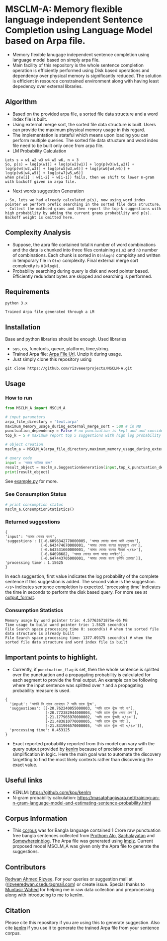# MSCLM-A: Memory flexible language independent Sentence Completion using Language Model based on Arpa file.
- Memory flexible lanugage independent sentence completion using language model based on simply arpa file. 
- Main facility of this repository is the whole sentence completion operation is efficiently performed using Disk based operations and dependency over physical memory is significantly reduced. The solution is efficient in resource constrained environment along with having least depedency over external libraries.

## Algorithm 
- Based on the provided arpa file, a sorted file data structure and a word index file is built. 
- Using external merge sort, the sorted file data structure is built. Users can provide the maximum physical memory usage in this regard.  
- The implementation is stateful which means upon loading you can perform multiple queries. The sorted file data structure and word index file need to be built only once from arpa file. 
- LM Probability Calculation 
```
Lets s = w1 w2 w3 w4 w5 w6, n = 3 
So, p(s) = log[p(w1)] + log(p(w2|w1)] + log(p(w3|w1,w2)] + log(p(w4|w2,w3)] + log(p(w5|w3,w4)] + log(p(w6|w4,w5)] + log(p(w6|w4,w5)] + log(p(w7|w5,w6)]
when p(w[i] | w[i-2] + w[i-1]) fails, then we shift to lower n-gram with backoff given in arpa file. 
```
- Next words suggestion Generation 
```
- So, lets we had already calculated p(s), now using word index pointer we perform prefix searching in the sorted file data structure. 
- Collect the mathced grams and then report the top-k suggestions with high probability by adding the current grams probability and p(s). Backoff weight is omitted here.
```

## Complexity Analysis 
 - Suppose, the apra file contained total `N` number of word combinations and the data is chunked into three files containing ``n1``,``n2`` and ``n3`` number of combinations. Each chunk is sorted in ``O(nlogn)`` complxity and written in temporary file in ``O(n)`` complexity. Final external merge sort complexity is ``O(NlogN)``.
 - Probability searching during query is disk and word pointer based. Efficiently redundant bytes are skipped and searching is performed. 

## Requirements
``` 
python 3.x 
```

``` 
Trained Arpa file generated through a LM 
```

## Installation 
Base and python libraries should be enough. Used libraries 
- sys, os, functools, queue, platform, time,string.
- Trained Arpa file: [Arpa File Url](https://drive.google.com/file/d/1wjERbp4EYv7BCFAZ0DR908VgRiT_WNew/view?usp=sharing). Unzip it during usage.
- Just simply clone this repository using 
```
git clone https://github.com/rizveeerprojects/MSCLM-A.git
```

## Usage 
### How to run 
```python
from MSCLM_A import MSCLM_A

# input parameters
arpa_file_directory = 'text.arpa'
maximum_memory_usage_during_external_merge_sort = 500 # in MB
punctuation_dependency = False # no punctuation is kept and and considered there is no punctuation in the input sentence
top_k = 5 # maximum report top 5 suggestions with high log probability to complete the sentence

# object creation
msclm_a = MSCLM_A(arpa_file_directory,maximum_memory_usage_during_external_merge_sort)

# query code 
input = 'আমার ভাইয়ের রক্তে'
result_object = msclm_a.SuggestionGeneration(input,top_k,punctuation_dependency) # A bangla sentence
print(result_object)

```
See [example.py](./example.py) for more.  

### See Consumption Status 
```python
# print consumption status
msclm_a.ConsumptionStatistics()
```
### Returned suggestions 
```
{
'input': 'আমার সোনার বাংলা', 
'suggestions': [[-6.6096342770000005, 'আমার সোনার বাংলা আমি তোমায়'], 
                [-6.643474670000001, 'আমার সোনার বাংলার মানুষগুলো যেন'], 
                [-6.643531660000001, 'আমার সোনার বাংলার বীরেরা </s>'], 
                [-6.64698682, 'আমার সোনার বাংলা আবার কলঙ্কিত'], 
                [-6.647443705000001, 'আমার সোনার বাংলা ভুলিনি তোমায়']], 
'processing time': 1.15625
}
```
In each suggestion, first value indicates the log probability of the complete sentence if this suggestion is added. The second value is the suggestion. ``</s>`` indicates sentence completion is expected. 'processing time' indicates the time in seconds to perform the disk based query. For more see at [output_format](./test_result.txt).

### Consumption Statistics
```
Memory usage by word pointer trie: 4.57763671875e-05 MB
Time usage to build word pointer trie: 1.5625 second(s)
File Search space processing time 0: second(s) # when the sorted file data structure is already built
File Search space processing time: 1377.09375 second(s) # when the sorted file data structure and word index file is built
```

## Important points to highlight. 
- Currently, if ``punctuation_flag`` is set, then the whole sentence is splitted over the punctuation and a propagating probability is calculated for each segment to provide the final output. An example can be following where the input sentence was splitted over ``?`` and a propagating probability measure is used. 

```
{
  'input': 'আপনি কি তাকে দেখেছেন ? আমি তাকে খুঁজে', 
  'suggestions': [[-20.762240055000003, 'আমি তাকে খুঁজে পাই না'], 
                  [-20.772382944000004, 'আমি তাকে খুঁজে পেতে বেশ'], 
                  [-21.177965970000002, 'আমি তাকে খুঁজেছি </s>'], 
                  [-21.483810770000005, 'আমি তাকে খুঁজে পাই'], 
                  [-21.831906570000005, 'আমি তাকে খুঁজে পাই </s>']], 
  'processing time': 0.453125
}
```
- Exact reported probability reported from this model can vary with the query output provided by [kenlm](https://kheafield.com/code/kenlm/) because of precision error and simplification in logic. Here the main goal was to automate the discovery targetting to find the most likely contexts rather than discovering the exact value. 

## Useful links 
- KENLM: https://github.com/kpu/kenlm 
- N-gram probability calculation: https://masatohagiwara.net/training-an-n-gram-language-model-and-estimating-sentence-probability.html 

## Corpus Information 
- This [corpus](https://drive.google.com/file/d/1wjERbp4EYv7BCFAZ0DR908VgRiT_WNew/view?usp=sharing) was for Bangla language contained 1 Crore raw punctuation free bangla sentences collected from [Prothom Alo](https://www.prothomalo.com/), [Sachalayatan](http://www.sachalayatan.com/) and [Somewhereinblog](https://www.somewhereinblog.net/). The Arpa file was generated using [lmplz](https://kheafield.com/code/kenlm/). Current proposed model MSCLM_A was given only the Apra file to generate the suggestions.  

## Contributors 
[Redwan Ahmed Rizvee](https://www.linkedin.com/in/redwan-ahmed-rizvee-303b68133/). 
For your queries or suggestion mail at (rizveeredwan.csedu@gmail.com) or create issue.
Special thanks to [Muntasir Wahed](https://www.linkedin.com/in/immuntasir/) for helping me in raw data collection and preprocessing along with introducing to me to kenlm. 

## Citation 
Please cite this repository if you are using this to generate suggestion. Also cite [kenlm](https://kheafield.com/code/kenlm/) if you use it to generate the trained Arpa file from your sentence corpus.

